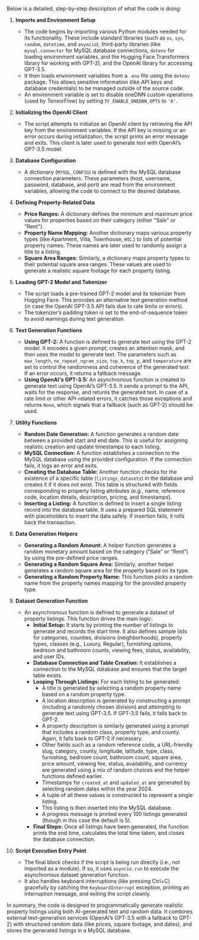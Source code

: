 Below is a detailed, step-by-step description of what the code is doing:

1. **Imports and Environment Setup**  
   - The code begins by importing various Python modules needed for its functionality. These include standard libraries (such as `os`, `sys`, `random`, `datetime`, and `asyncio`), third-party libraries (like `mysql.connector` for MySQL database connections, `dotenv` for loading environment variables, and the Hugging Face Transformers library for working with GPT-2), and the OpenAI library for accessing GPT-3.5.
   - It then loads environment variables from a `.env` file using the `dotenv` package. This allows sensitive information (like API keys and database credentials) to be managed outside of the source code.
   - An environment variable is set to disable oneDNN custom operations (used by TensorFlow) by setting `TF_ENABLE_ONEDNN_OPTS` to `'0'`.

2. **Initializing the OpenAI Client**  
   - The script attempts to initialize an OpenAI client by retrieving the API key from the environment variables. If the API key is missing or an error occurs during initialization, the script prints an error message and exits. This client is later used to generate text with OpenAI’s GPT-3.5 model.

3. **Database Configuration**  
   - A dictionary (`MYSQL_CONFIG`) is defined with the MySQL database connection parameters. These parameters (host, username, password, database, and port) are read from the environment variables, allowing the code to connect to the desired database.

4. **Defining Property-Related Data**  
   - **Price Ranges:** A dictionary defines the minimum and maximum price values for properties based on their category (either "Sale" or "Rent").
   - **Property Name Mapping:** Another dictionary maps various property types (like Apartment, Villa, Townhouse, etc.) to lists of potential property names. These names are later used to randomly assign a title to a listing.
   - **Square Area Ranges:** Similarly, a dictionary maps property types to their potential square area ranges. These values are used to generate a realistic square footage for each property listing.

5. **Loading GPT-2 Model and Tokenizer**  
   - The script loads a pre-trained GPT-2 model and its tokenizer from Hugging Face. This provides an alternative text generation method (in case the OpenAI GPT-3.5 API fails due to rate limits or errors).
   - The tokenizer’s padding token is set to the end-of-sequence token to avoid warnings during text generation.

6. **Text Generation Functions**  
   - **Using GPT-2:** A function is defined to generate text using the GPT-2 model. It encodes a given prompt, creates an attention mask, and then uses the model to generate text. The parameters such as `max_length`, `no_repeat_ngram_size`, `top_k`, `top_p`, and `temperature` are set to control the randomness and coherence of the generated text. If an error occurs, it returns a fallback message.
   - **Using OpenAI's GPT-3.5:** An asynchronous function is created to generate text using OpenAI’s GPT-3.5. It sends a prompt to the API, waits for the response, and returns the generated text. In case of a rate limit or other API-related errors, it catches those exceptions and returns `None`, which signals that a fallback (such as GPT-2) should be used.

7. **Utility Functions**  
   - **Random Date Generation:** A function generates a random date between a provided start and end date. This is useful for assigning realistic creation and update timestamps to each listing.
   - **MySQL Connection:** A function establishes a connection to the MySQL database using the provided configuration. If the connection fails, it logs an error and exits.
   - **Creating the Database Table:** Another function checks for the existence of a specific table (`listings_datasets`) in the database and creates it if it does not exist. This table is structured with fields corresponding to property listing attributes (e.g., name, reference code, location details, description, pricing, and timestamps).
   - **Inserting a Listing:** A function is defined to insert a single listing record into the database table. It uses a prepared SQL statement with placeholders to insert the data safely. If insertion fails, it rolls back the transaction.

8. **Data Generation Helpers**  
   - **Generating a Random Amount:** A helper function generates a random monetary amount based on the category (“Sale” or “Rent”) by using the pre-defined price ranges.
   - **Generating a Random Square Area:** Similarly, another helper generates a random square area for the property based on its type.
   - **Generating a Random Property Name:** This function picks a random name from the property names mapping for the provided property type.

9. **Dataset Generation Function**  
   - An asynchronous function is defined to generate a dataset of property listings. This function drives the main logic:
     - **Initial Setup:** It starts by printing the number of listings to generate and records the start time. It also defines sample lists for categories, counties, divisions (neighborhoods), property types, classes (e.g., Luxury, Regular), furnishing options, bedroom and bathroom counts, viewing fees, status, availability, and user IDs.
     - **Database Connection and Table Creation:** It establishes a connection to the MySQL database and ensures that the target table exists.
     - **Looping Through Listings:** For each listing to be generated:
       - A title is generated by selecting a random property name based on a random property type.
       - A location description is generated by constructing a prompt (including a randomly chosen division) and attempting to generate text using GPT-3.5. If GPT-3.5 fails, it falls back to GPT-2.
       - A property description is similarly generated using a prompt that includes a random class, property type, and county. Again, it falls back to GPT-2 if necessary.
       - Other fields such as a random reference code, a URL-friendly slug, category, county, longitude, latitude, type, class, furnishing, bedroom count, bathroom count, square area, price amount, viewing fee, status, availability, and currency are generated using a mix of random choices and the helper functions defined earlier.
       - Timestamps for `created_at` and `updated_at` are generated by selecting random dates within the year 2024.
       - A tuple of all these values is constructed to represent a single listing.
       - This listing is then inserted into the MySQL database.
       - A progress message is printed every 100 listings generated (though in this case the default is 5).
     - **Final Steps:** Once all listings have been generated, the function prints the end time, calculates the total time taken, and closes the database connection.

10. **Script Execution Entry Point**  
    - The final block checks if the script is being run directly (i.e., not imported as a module). If so, it uses `asyncio.run` to execute the asynchronous dataset generation function.
    - It also handles keyboard interruptions (like pressing Ctrl+C) gracefully by catching the `KeyboardInterrupt` exception, printing an interruption message, and exiting the script cleanly.

In summary, the code is designed to programmatically generate realistic property listings using both AI-generated text and random data. It combines external text-generation services (OpenAI’s GPT-3.5 with a fallback to GPT-2) with structured random data (like prices, square footage, and dates), and stores the generated listings in a MySQL database.